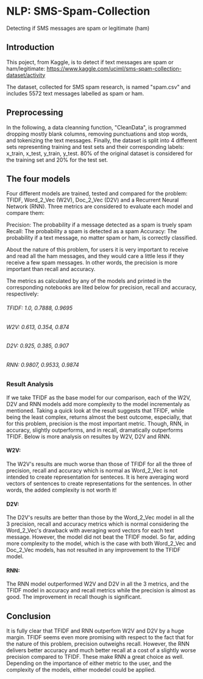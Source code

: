 # NLP: SMS-Spam-Collection
Detecting if SMS messages are spam or legitimate (ham)

## Introduction
This poject, from Kaggle, is to detect if text messages are spam or ham/legitimate:
https://www.kaggle.com/uciml/sms-spam-collection-dataset/activity

The dataset, collected for SMS spam research, is named "spam.csv" and includes 5572 text messages labelled as spam or ham. 

## Preprocessing
In the following, a data cleanning function, "CleanData", is programmed dropping mostly blank columns, removing punctuations and stop words, and tokenizing the text messages. Finally, the dataset is split into 4 different sets representing training and test sets and their corresponding labels: x_train, x_test, y_train, y_test. 80% of the original dataset is considered for the training set and 20% for the test set.

## The four models

Four different models are trained, tested and compared for the problem: TFIDF, Word_2_Vec (W2V), Doc_2_Vec (D2V) and a Recurrent Neural Network (RNN). Three metrics are considered to evaluate each model and compare them:

Precision: The probability  if a message detected as a spam is truely spam
Recall: The probability a spam is detected as a spam
Accuracy: The probability if a text message, no matter spam or ham, is correctly classified.

About the nature of this problem, for users it is very important to receive and read all the ham messages, and they would care a little less if they receive a few spam messages. In other words, the precision is more important than recall and accuracy.

The metrics as calculated by any of the models and printed in the corresponding notebooks are lited below for precision, recall and accuracy, respectively:


###### TFIDF:   1.0,    0.7888,   0.9695
###### W2V:   0.613, 0.354, 0.874
###### D2V:   0.925, 0.385, 0.907
###### RNN:   0.9807, 0.9533, 0.9874


### Result Analysis
If we take TFIDF as the base model for our comparison, each of the W2V, D2V and RNN models add
more complexity to the model incrementaly as mentioned. Taking a quick look at the result suggests that TFIDF, while being the least complex, returns almost the best outcome, especially, that for this problem, precision is the most important metric. Though, RNN, in accuracy, slightly outperforms, and in recall, dramatically outperforms TFIDF. Below is more analysis on resultes by W2V, D2V and RNN.

#### W2V:
The W2V's results are much worse than those of TFIDF for all the three of precision, recall and accuracy which is normal as Word_2_Vec is not intended to create representation for senteces. It is here averaging word vectors of sentences to create representations for the sentences. In other words, the added complexity is not worth it!

#### D2V:
The D2V's results are better than those by the Word_2_Vec model in all the 3 precision, recall and accuracy metrics which is normal considering the Word_2_Vec's drawback with averaging word vectors for each text message. However, the model did not beat the TFIDF model. So far, adding more complexity to the model, which is the case with both Word_2_Vec and Doc_2_Vec models, has not resulted in any improvement to the TFIDF model.

#### RNN:
The RNN model outperformed W2V and D2V in all the 3 metrics, and the TFIDF model in accuracy and recall metrics while the precision is almost as good. The improvement in recall though is significant.

## Conclusion
It is fully clear that TFIDF and RNN outperfom W2V and D2V by a huge margin. TFIDF seems even more promising with respect to the fact that for the nature of this problem, precision outweighs recall. However, the RNN delivers better accuracy and much better recall at a cost of a slightly worse precision compared to TFIDF. These make RNN a great choice as well. Depending on the importance of either metric to the user, and the complexity of the models, either modedel could be applied.

